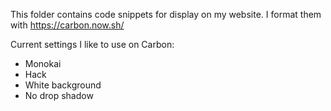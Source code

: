 This folder contains code snippets for display on my website. I format them with https://carbon.now.sh/

Current settings I like to use on Carbon:

* Monokai
* Hack
* White background
* No drop shadow
